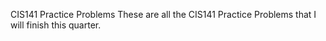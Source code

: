 CIS141 Practice Problems
These are all the CIS141 Practice Problems that I will finish this quarter. 
